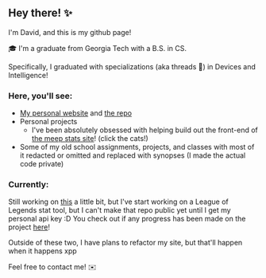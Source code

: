 ## Hey there! ✨
I'm David, and this is my github page!

🎓 I'm a graduate from Georgia Tech with a B.S. in CS.

Specifically, I graduated with specializations (aka threads 🧵) in Devices and Intelligence!

### Here, you'll see:
- [My personal website](https://www.dleete.dev/) and [the repo](https://github.com/d-lee-te/d-lee-te-website/tree/main)
- Personal projects
  - I've been absolutely obsessed with helping build out the front-end of [the meep stats site](https://github.com/dpvb/meep-site)! (click the cats!)
- Some of my old school assignments, projects, and classes with most of it redacted or omitted and replaced with synopses (I made the actual code private)

### Currently:
Still working on [this](https://github.com/dpvb/meep-site) a little bit, but I've start working on a League of Legends stat tool, but I can't make that repo public yet until I get my personal api key :D
You check out if any progress has been made on the project [here](https://lpp.dleete.dev/)!

Outside of these two, I have plans to refactor my site, but that'll happen when it happens xpp

Feel free to contact me! ✉️
